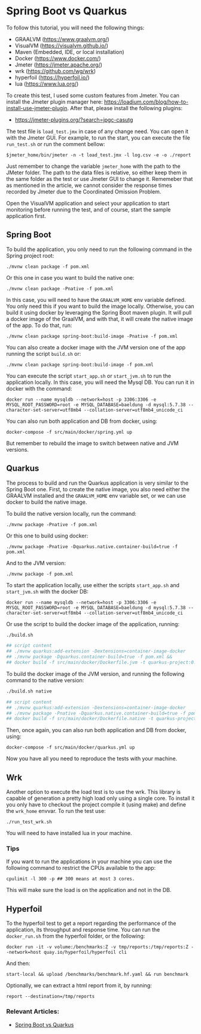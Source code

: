 # Spring Boot vs Quarkus

To follow this tutorial, you will need the following things:

- GRAALVM (https://www.graalvm.org/)
- VisualVM (https://visualvm.github.io/)
- Maven (Embedded, IDE, or local installation)
- Docker (https://www.docker.com/)
- Jmeter (https://jmeter.apache.org/)
- wrk (https://github.com/wg/wrk)
- hyperfoil (https://hyperfoil.io/)
- lua (https://www.lua.org/)

To create this test, I used some custom features from Jmeter. You can install the Jmeter plugin manager here:
https://loadium.com/blog/how-to-install-use-jmeter-plugin. After that, please install the following plugins:

- https://jmeter-plugins.org/?search=jpgc-casutg

The test file is `load_test.jmx` in case of any change need. You can open it with the Jmeter GUI. For example, to run
the start, you can execute the file `run_test.sh` or run the comment bellow:

```
$jmeter_home/bin/jmeter -n -t load_test.jmx -l log.csv -e -o ./report
```

Just remember to change the variable `jmeter_home` with the path to the JMeter folder. The path to the data files is
relative, so either keep them in the same folder as the test or use Jmeter GUI to change it. Rememeber that as mentioned
in the article, we cannot consider the response times recorded by Jmeter due to the Coordinated Omission Problem.

Open the VisualVM application and select your application to start monitoring before running the test, and of course,
start the sample application first.

## Spring Boot

To build the application, you only need to run the following command in the Spring project root:

```
./mvnw clean package -f pom.xml
```

Or this one in case you want to build the native one:

```
./mvnw clean package -Pnative -f pom.xml
```

In this case, you will need to have the `GRAALVM_HOME` env variable defined. You only need this if you want to build the
image locally. Otherwise, you can build it using docker by leveraging the Spring Boot maven plugin. It will pull a
docker image of the GraalVM, and with that, it will create the native image of the app. To do that, run:

```
./mvnw clean package spring-boot:build-image -Pnative -f pom.xml
```

You can also create a docker image with the JVM version one of the app running the script `build.sh` or:

```
./mvnw clean package spring-boot:build-image -f pom.xml

```

You can execute the script `start_app.sh` or `start_jvm.sh` to run the application locally. In this case, you will need
the Mysql DB. You can run it in docker with the command:

```
docker run --name mysqldb --network=host -p 3306:3306 -e MYSQL_ROOT_PASSWORD=root -e MYSQL_DATABASE=baeldung -d mysql:5.7.38 --character-set-server=utf8mb4 --collation-server=utf8mb4_unicode_ci
```

You can also run both application and DB from docker, using:

```
docker-compose -f src/main/docker/spring.yml up
```

But remember to rebuild the image to switch between native and JVM versions.

## Quarkus

The process to build and run the Quarkus application is very similar to the Spring Boot one. First, to create the native
image, you also need either the GRAALVM installed and the `GRAALVM_HOME` env variable set, or we can use docker to build
the native image.

To build the native version locally, run the command:

```
./mvnw package -Pnative -f pom.xml
```

Or this one to build using docker:

```
./mvnw package -Pnative -Dquarkus.native.container-build=true -f pom.xml
```

And to the JVM version:

```
./mvnw package -f pom.xml
```

To start the application locally, use either the scripts `start_app.sh` and `start_jvm.sh` with the docker DB:

```
docker run --name mysqldb --network=host -p 3306:3306 -e MYSQL_ROOT_PASSWORD=root -e MYSQL_DATABASE=baeldung -d mysql:5.7.38 --character-set-server=utf8mb4 --collation-server=utf8mb4_unicode_ci
```

Or use the script to build the docker image of the application, running:

```bash
./build.sh

## script content
## ./mvnw quarkus:add-extension -Dextensions=container-image-docker
## ./mvnw package -Dquarkus.container-build=true -f pom.xml &&
## docker build -f src/main/docker/Dockerfile.jvm -t quarkus-project:0.1-SNAPSHOT .
```

To build the docker image of the JVM version, and running the following command to the native version:

```bash
./build.sh native

## script content
## ./mvnw quarkus:add-extension -Dextensions=container-image-docker
## ./mvnw package -Pnative -Dquarkus.native.container-build=true -f pom.xml &&
## docker build -f src/main/docker/Dockerfile.native -t quarkus-project:0.1-SNAPSHOT .
```

Then, once again, you can also run both application and DB from docker, using:

```
docker-compose -f src/main/docker/quarkus.yml up
```

Now you have all you need to reproduce the tests with your machine.

## Wrk

Another option to execute the load test is to use the wrk. This library is capable of generation a pretty high load only
using a single core. To install it you only have to checkout the project compile it (using make) and define the
`wrk_home` envvar. To run the test use:

```
./run_test_wrk.sh
```

You will need to have installed lua in your machine.

### Tips

If you want to run the applications in your machine you can use the following command to restrict the CPUs available to
the app:

```
cpulimit -l 300 -p ## 300 means at most 3 cores.
```

This will make sure the load is on the application and not in the DB.

## Hyperfoil

To the hyperfoil test to get a report regarding the performance of the application, its throughput and response time.
You can run the `docker_run.sh` from the hyperfoil folder, or the following:

```
docker run -it -v volume:/benchmarks:Z -v tmp/reports:/tmp/reports:Z --network=host quay.io/hyperfoil/hyperfoil cli
```

And then:

```
start-local && upload /benchmarks/benchmark.hf.yaml && run benchmark
```

Optionally, we can extract a html report from it, by running:

```
report --destination=/tmp/reports
```

### Relevant Articles:

- [Spring Boot vs Quarkus](https://www.baeldung.com/spring-boot-vs-quarkus)
